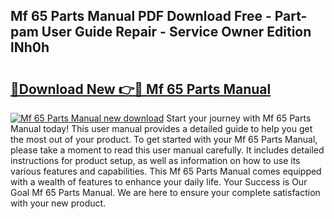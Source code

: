 ## Mf 65 Parts Manual PDF Download Free - Part-pam User Guide Repair - Service Owner Edition lNh0h

# <h2><a href="http://bc63346.oget.top/?id=Mf+65+Parts+Manual">🔗Download New 👉🔴 Mf 65 Parts Manual</a></h2>

[![Mf 65 Parts Manual new download](https://i.imgur.com/5g1atiW.png)](http://bc63346.oget.top/?id=Mf+65+Parts+Manual)
Start your journey with Mf 65 Parts Manual today! This user manual provides a detailed guide to help you get the most out of your product. To get started with your Mf 65 Parts Manual, please take a moment to read this user manual carefully. It includes detailed instructions for product setup, as well as information on how to use its various features and capabilities. This Mf 65 Parts Manual comes equipped with a wealth of features to enhance your daily life. Your Success is Our Goal Mf 65 Parts Manual. We are here to ensure your complete satisfaction with your new product.
